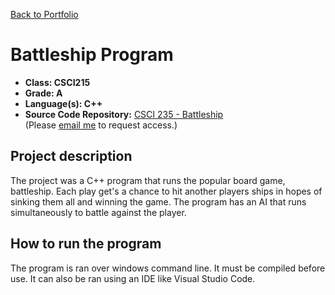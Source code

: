 [Back to Portfolio](./)

Battleship Program
===============

-   **Class: CSCI215** 
-   **Grade: A** 
-   **Language(s): C++** 
-   **Source Code Repository:** [CSCI 235 - Battleship](https://github.com/tylerpoor05/CSCI235)  
    (Please [email me](mailto:example@csustudent.net) to request access.)

## Project description

The project was a C++ program that runs the popular board game, battleship. Each play get's a chance to hit another players ships in hopes of sinking them all and winning the game. The program has an AI that runs simultaneously to battle against the player.

## How to run the program

The program is ran over windows command line. It must be compiled before use. It can also be ran using an IDE like Visual Studio Code.


